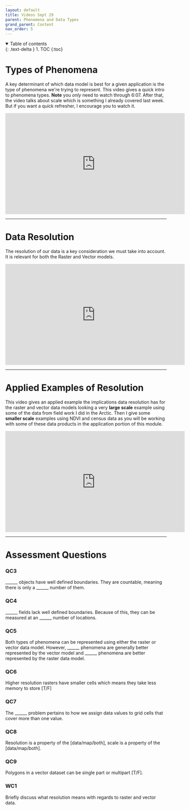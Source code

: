 ```yaml
---
layout: default
title: Videos Sept 29
parent: Phenomena and Data Types
grand_parent: Content
nav_order: 5
---
```



<details open markdown="block">
  <summary>
    Table of contents
  </summary>
  {: .text-delta }
1. TOC
{:toc}
</details>

# Types of Phenomena

A key determinant of which data model is best for a given application is the type of phenomena we're trying to represent.  This video gives a quick intro to phenomena types.  **Note** you *only* need to watch through 6:07.  After that, the video talks about scale which is something I already covered last week.  But if you want a quick refresher, I encourage you to watch it.

<iframe width="560" height="315" src="https://www.youtube.com/embed/EJ8mrd9j7QE" title="YouTube video player" frameborder="0" allow="accelerometer; autoplay; clipboard-write; encrypted-media; gyroscope; picture-in-picture" allowfullscreen></iframe>

---

# Data Resolution

The resolution of our data is a key consideration we must take into account.  It is relevant for both the Raster and Vector models.  

<iframe width="560" height="315" src="https://www.youtube.com/embed/uFWzNAGuC1Q" title="YouTube video player" frameborder="0" allow="accelerometer; autoplay; clipboard-write; encrypted-media; gyroscope; picture-in-picture" allowfullscreen></iframe>

---

# Applied Examples of Resolution

This video gives an applied example the implications data resolution has for the raster and vector data models looking a very **large scale** example using some of the data from field work I did in the Arctic.  Then I give some **smaller scale** examples using NDVI and census data as you will be working with some of these data products in the application portion of this module.

<iframe width="560" height="315" src="https://www.youtube.com/embed/apak726770w" title="YouTube video player" frameborder="0" allow="accelerometer; autoplay; clipboard-write; encrypted-media; gyroscope; picture-in-picture" allowfullscreen></iframe>

---

# Assessment Questions

### QC3

______ objects have well defined boundaries.  They are countable, meaning there is only a ______ number of them.

### QC4

______ fields lack well defined boundaries.  Because of this, they can be measured at an ______ number of locations.

### QC5

Both types of phenomena can be represented using either the raster or vector data model.  However, ______ phenomena are generally better represented by the vector model and ______ phenomena are better represented by the raster data model.

### QC6

Higher resolution rasters have smaller cells which means they take less memory to store [T/F]

### QC7 

The ______ problem pertains to how we assign data values to grid cells that cover more than one value.

### QC8

Resolution is a property of the [data/map/both], scale is a property of the [data/map/both].

### QC9

Polygons in a vector dataset can be single part or multipart [T/F].

### WC1

Briefly discuss what resolution means with regards to raster and vector data.  